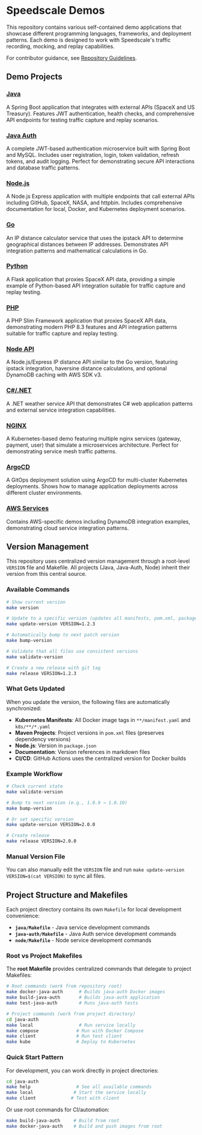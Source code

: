 # Speedscale Demos

This repository contains various self-contained demo applications that showcase different programming languages, frameworks, and deployment patterns. Each demo is designed to work with Speedscale's traffic recording, mocking, and replay capabilities.

For contributor guidance, see [Repository Guidelines](AGENTS.md).


## Demo Projects

### [Java](java/)
A Spring Boot application that integrates with external APIs (SpaceX and US Treasury). Features JWT authentication, health checks, and comprehensive API endpoints for testing traffic capture and replay scenarios.

### [Java Auth](java-auth/)
A complete JWT-based authentication microservice built with Spring Boot and MySQL. Includes user registration, login, token validation, refresh tokens, and audit logging. Perfect for demonstrating secure API interactions and database traffic patterns.

### [Node.js](node/)
A Node.js Express application with multiple endpoints that call external APIs including GitHub, SpaceX, NASA, and httpbin. Includes comprehensive documentation for local, Docker, and Kubernetes deployment scenarios.

### [Go](go/)
An IP distance calculator service that uses the ipstack API to determine geographical distances between IP addresses. Demonstrates API integration patterns and mathematical calculations in Go.

### [Python](python/)
A Flask application that proxies SpaceX API data, providing a simple example of Python-based API integration suitable for traffic capture and replay testing.

### [PHP](php/)
A PHP Slim Framework application that proxies SpaceX API data, demonstrating modern PHP 8.3 features and API integration patterns suitable for traffic capture and replay testing.

### [Node API](node-api/)
A Node.js/Express IP distance API similar to the Go version, featuring ipstack integration, haversine distance calculations, and optional DynamoDB caching with AWS SDK v3.

### [C#/.NET](csharp/)
A .NET weather service API that demonstrates C# web application patterns and external service integration capabilities.

### [NGINX](nginx/)
A Kubernetes-based demo featuring multiple nginx services (gateway, payment, user) that simulate a microservices architecture. Perfect for demonstrating service mesh traffic patterns.

### [ArgoCD](argo/)
A GitOps deployment solution using ArgoCD for multi-cluster Kubernetes deployments. Shows how to manage application deployments across different cluster environments.

### [AWS Services](aws/)
Contains AWS-specific demos including DynamoDB integration examples, demonstrating cloud service integration patterns.

## Version Management

This repository uses centralized version management through a root-level `VERSION` file and Makefile. All projects (Java, Java-Auth, Node) inherit their version from this central source.

### Available Commands

```bash
# Show current version
make version

# Update to a specific version (updates all manifests, pom.xml, package.json)
make update-version VERSION=1.2.3

# Automatically bump to next patch version
make bump-version

# Validate that all files use consistent versions
make validate-version

# Create a new release with git tag
make release VERSION=1.2.3
```

### What Gets Updated

When you update the version, the following files are automatically synchronized:

- **Kubernetes Manifests**: All Docker image tags in `**/manifest.yaml` and `k8s/**/*.yaml`
- **Maven Projects**: Project versions in `pom.xml` files (preserves dependency versions)
- **Node.js**: Version in `package.json`
- **Documentation**: Version references in markdown files
- **CI/CD**: GitHub Actions uses the centralized version for Docker builds

### Example Workflow

```bash
# Check current state
make validate-version

# Bump to next version (e.g., 1.0.9 → 1.0.10)
make bump-version

# Or set specific version
make update-version VERSION=2.0.0

# Create release
make release VERSION=2.0.0
```

### Manual Version File

You can also manually edit the `VERSION` file and run `make update-version VERSION=$(cat VERSION)` to sync all files.

## Project Structure and Makefiles

Each project directory contains its own `Makefile` for local development convenience:

- **`java/Makefile`** - Java service development commands
- **`java-auth/Makefile`** - Java Auth service development commands  
- **`node/Makefile`** - Node service development commands

### Root vs Project Makefiles

The **root Makefile** provides centralized commands that delegate to project Makefiles:

```bash
# Root commands (work from repository root)
make docker-java-auth      # Builds java-auth Docker images
make build-java-auth       # Builds java-auth application  
make test-java-auth        # Runs java-auth tests

# Project commands (work from project directory)
cd java-auth
make local                 # Run service locally
make compose              # Run with Docker Compose
make client               # Run test client
make kube                 # Deploy to Kubernetes
```

### Quick Start Pattern

For development, you can work directly in project directories:

```bash
cd java-auth
make help                 # See all available commands
make local               # Start the service locally
make client             # Test with client
```

Or use root commands for CI/automation:

```bash
make build-java-auth     # Build from root
make docker-java-auth    # Build and push images from root
```
